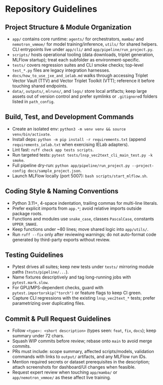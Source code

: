 # Repository Guidelines

## Project Structure & Module Organization
- `app/` contains core runtime: `agents/` for orchestrators, `mamba/` and `nemotron_vmmoe/` for model training/inference, `utils/` for shared helpers. CLI entrypoints live under `app/cli/` and `app/pipeline/run_project.py`.
- `scripts/` hosts operational tooling (data downloads, triplet generation, MLFlow startup); treat each subfolder as environment-specific.
- `tests/` covers regression suites and CLI smoke checks; top-level `test_*.py` files are legacy integration harnesses.
- `docs/how_to_use_jxe_and_ielab.md` walks through accessing Triplet Vector Vault (TTV) and Vector Triplet Toolkit (VTT); reference it before touching shared endpoints.
- `data/`, `outputs/`, `mlruns/`, and `logs/` store local artifacts; keep large assets out of version control and prefer symlinks or `.gitignore`d folders listed in `path_config`.

## Build, Test, and Development Commands
- Create an isolated env: `python3 -m venv venv && source venv/bin/activate`.
- Install deps: `python -m pip install -r requirements.txt` (append `requirements_ielab.txt` when exercising IELab adapters).
- Lint fast: `ruff check app tests scripts`.
- Run targeted tests: `pytest tests/lnsp_vec2text_cli_main_test.py -k smoke`.
- Full pipeline dry-run: `python app/pipeline/run_project.py --project-config docs/sample_project.json`.
- Launch MLFlow locally (port 5007): `bash scripts/start_mlflow.sh`.

## Coding Style & Naming Conventions
- Python 3.11+, 4-space indentation, trailing commas for multi-line literals.
- Prefer explicit imports from `app.*`; avoid relative imports outside package roots.
- Functions and modules use `snake_case`, classes `PascalCase`, constants `UPPER_SNAKE`.
- Keep functions under ~80 lines; move shared logic into `app/utils/`.
- Run `ruff --fix` only after reviewing warnings; do not auto-format code generated by third-party exports without review.

## Testing Guidelines
- Pytest drives all suites; keep new tests under `tests/` mirroring module paths (`tests/pipeline/...`).
- Name fixtures descriptively and tag long-running jobs with `pytest.mark.slow`.
- For GPU/MPS-dependent checks, guard with `pytest.importorskip("torch")` or feature flags to keep CI green.
- Capture CLI regressions with the existing `lnsp_vec2text_*` tests; prefer parametrizing over duplicating files.

## Commit & Pull Request Guidelines
- Follow `<type>: <short description>` (types seen: `feat`, `fix`, `docs`); keep summary under 72 chars.
- Squash WIP commits before review; rebase onto `main` to avoid merge commits.
- PRs must include: scope summary, affected scripts/models, validation commands with links to `output/` artifacts, and any MLFlow run IDs.
- Mention required secrets or dataset prerequisites in the description; attach screenshots for dashboard/UI changes when feasible.
- Request expert review when touching `app/mamba/` or `app/nemotron_vmmoe/` as these affect live training.
